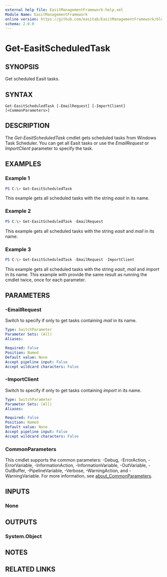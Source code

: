 ```yaml
---
external help file: EasitManagementFramework-help.xml
Module Name: EasitManagementFramework
online version: https://github.com/easitab/EasitManagementFramework/blob/development/docs/v1/Get-EasitScheduledTask.md
schema: 2.0.0
---
```


# Get-EasitScheduledTask

## SYNOPSIS

Get scheduled Easit tasks.

## SYNTAX

```
Get-EasitScheduledTask [-EmailRequest] [-ImportClient] [<CommonParameters>]
```

## DESCRIPTION

The *Get-EasitScheduledTask* cmdlet gets scheduled tasks from Windows Task Scheduler. You can get all Easit tasks or use the *EmailRequest* or *ImportClient* parameter to specify the task.

## EXAMPLES

### Example 1

```powershell
PS C:\> Get-EasitScheduledTask
```

This example gets all scheduled tasks with the string *easit* in its name.

### Example 2

```powershell
PS C:\> Get-EasitScheduledTask -EmailRequest
```

This example gets all scheduled tasks with the string *easit* and *mail* in its name.

### Example 3

```powershell
PS C:\> Get-EasitScheduledTask -EmailRequest -ImportClient
```

This example gets all scheduled tasks with the string *easit*, *mail* and *import* in its name.
This example with provide the same result as running the cmdlet twice, once for each parameter.

## PARAMETERS

### -EmailRequest

Switch to specify if only to get tasks containing *mail* in its name.

```yaml
Type: SwitchParameter
Parameter Sets: (All)
Aliases:

Required: False
Position: Named
Default value: None
Accept pipeline input: False
Accept wildcard characters: False
```

### -ImportClient

Switch to specify if only to get tasks containing *import* in its name.

```yaml
Type: SwitchParameter
Parameter Sets: (All)
Aliases:

Required: False
Position: Named
Default value: None
Accept pipeline input: False
Accept wildcard characters: False
```

### CommonParameters

This cmdlet supports the common parameters: -Debug, -ErrorAction, -ErrorVariable, -InformationAction, -InformationVariable, -OutVariable, -OutBuffer, -PipelineVariable, -Verbose, -WarningAction, and -WarningVariable. For more information, see [about_CommonParameters](http://go.microsoft.com/fwlink/?LinkID=113216).

## INPUTS

### None

## OUTPUTS

### System.Object

## NOTES

## RELATED LINKS
